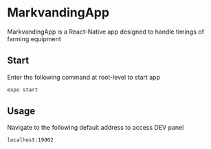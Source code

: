 # MarkvandingApp

MarkvandingApp is a React-Native app designed to handle timings of farming equipment

## Start

Enter the following command at root-level to start app

```bash
expo start
```

## Usage
Navigate to the following default address to access DEV panel

```
localhost:19002
```
